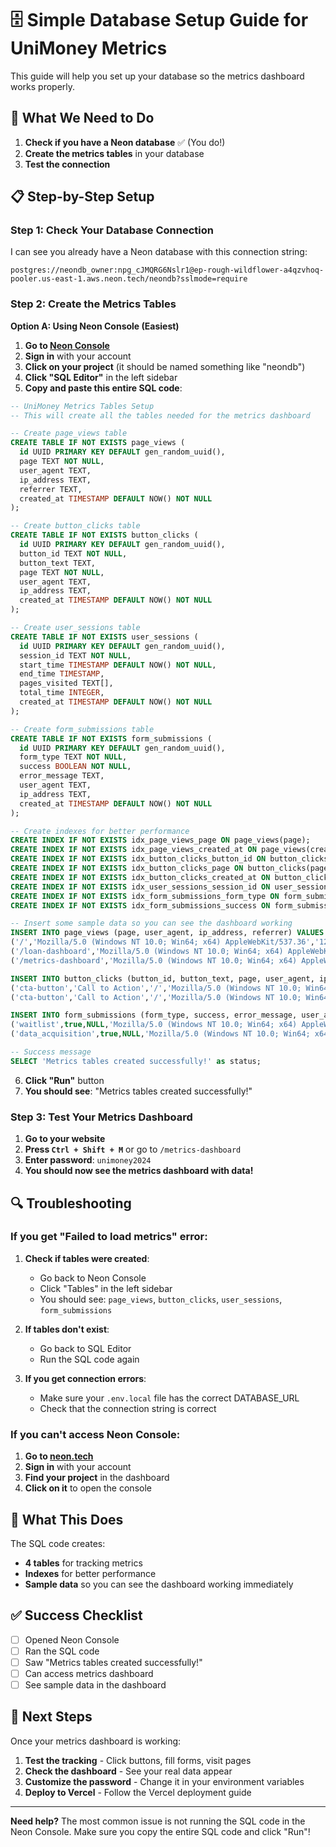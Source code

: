 # 🗄️ Simple Database Setup Guide for UniMoney Metrics

This guide will help you set up your database so the metrics dashboard works properly.

## 🎯 What We Need to Do

1. **Check if you have a Neon database** ✅ (You do!)
2. **Create the metrics tables** in your database
3. **Test the connection**

## 📋 Step-by-Step Setup

### Step 1: Check Your Database Connection

I can see you already have a Neon database with this connection string:
```
postgres://neondb_owner:npg_cJMQRG6Nslr1@ep-rough-wildflower-a4qzvhoq-pooler.us-east-1.aws.neon.tech/neondb?sslmode=require
```

### Step 2: Create the Metrics Tables

**Option A: Using Neon Console (Easiest)**

1. **Go to [Neon Console](https://console.neon.tech)**
2. **Sign in** with your account
3. **Click on your project** (it should be named something like "neondb")
4. **Click "SQL Editor"** in the left sidebar
5. **Copy and paste this entire SQL code**:

```sql
-- UniMoney Metrics Tables Setup
-- This will create all the tables needed for the metrics dashboard

-- Create page_views table
CREATE TABLE IF NOT EXISTS page_views (
  id UUID PRIMARY KEY DEFAULT gen_random_uuid(),
  page TEXT NOT NULL,
  user_agent TEXT,
  ip_address TEXT,
  referrer TEXT,
  created_at TIMESTAMP DEFAULT NOW() NOT NULL
);

-- Create button_clicks table
CREATE TABLE IF NOT EXISTS button_clicks (
  id UUID PRIMARY KEY DEFAULT gen_random_uuid(),
  button_id TEXT NOT NULL,
  button_text TEXT,
  page TEXT NOT NULL,
  user_agent TEXT,
  ip_address TEXT,
  created_at TIMESTAMP DEFAULT NOW() NOT NULL
);

-- Create user_sessions table
CREATE TABLE IF NOT EXISTS user_sessions (
  id UUID PRIMARY KEY DEFAULT gen_random_uuid(),
  session_id TEXT NOT NULL,
  start_time TIMESTAMP DEFAULT NOW() NOT NULL,
  end_time TIMESTAMP,
  pages_visited TEXT[],
  total_time INTEGER,
  created_at TIMESTAMP DEFAULT NOW() NOT NULL
);

-- Create form_submissions table
CREATE TABLE IF NOT EXISTS form_submissions (
  id UUID PRIMARY KEY DEFAULT gen_random_uuid(),
  form_type TEXT NOT NULL,
  success BOOLEAN NOT NULL,
  error_message TEXT,
  user_agent TEXT,
  ip_address TEXT,
  created_at TIMESTAMP DEFAULT NOW() NOT NULL
);

-- Create indexes for better performance
CREATE INDEX IF NOT EXISTS idx_page_views_page ON page_views(page);
CREATE INDEX IF NOT EXISTS idx_page_views_created_at ON page_views(created_at);
CREATE INDEX IF NOT EXISTS idx_button_clicks_button_id ON button_clicks(button_id);
CREATE INDEX IF NOT EXISTS idx_button_clicks_page ON button_clicks(page);
CREATE INDEX IF NOT EXISTS idx_button_clicks_created_at ON button_clicks(created_at);
CREATE INDEX IF NOT EXISTS idx_user_sessions_session_id ON user_sessions(session_id);
CREATE INDEX IF NOT EXISTS idx_form_submissions_form_type ON form_submissions(form_type);
CREATE INDEX IF NOT EXISTS idx_form_submissions_success ON form_submissions(success);

-- Insert some sample data so you can see the dashboard working
INSERT INTO page_views (page, user_agent, ip_address, referrer) VALUES 
('/','Mozilla/5.0 (Windows NT 10.0; Win64; x64) AppleWebKit/537.36','127.0.0.1',NULL),
('/loan-dashboard','Mozilla/5.0 (Windows NT 10.0; Win64; x64) AppleWebKit/537.36','127.0.0.1','/'),
('/metrics-dashboard','Mozilla/5.0 (Windows NT 10.0; Win64; x64) AppleWebKit/537.36','127.0.0.1',NULL);

INSERT INTO button_clicks (button_id, button_text, page, user_agent, ip_address) VALUES 
('cta-button','Call to Action','/','Mozilla/5.0 (Windows NT 10.0; Win64; x64) AppleWebKit/537.36','127.0.0.1'),
('cta-button','Call to Action','/','Mozilla/5.0 (Windows NT 10.0; Win64; x64) AppleWebKit/537.36','127.0.0.1');

INSERT INTO form_submissions (form_type, success, error_message, user_agent, ip_address) VALUES 
('waitlist',true,NULL,'Mozilla/5.0 (Windows NT 10.0; Win64; x64) AppleWebKit/537.36','127.0.0.1'),
('data_acquisition',true,NULL,'Mozilla/5.0 (Windows NT 10.0; Win64; x64) AppleWebKit/537.36','127.0.0.1');

-- Success message
SELECT 'Metrics tables created successfully!' as status;
```

6. **Click "Run"** button
7. **You should see**: "Metrics tables created successfully!"

### Step 3: Test Your Metrics Dashboard

1. **Go to your website**
2. **Press `Ctrl + Shift + M`** or go to `/metrics-dashboard`
3. **Enter password**: `unimoney2024`
4. **You should now see the metrics dashboard with data!**

## 🔍 Troubleshooting

### If you get "Failed to load metrics" error:

1. **Check if tables were created**:
   - Go back to Neon Console
   - Click "Tables" in the left sidebar
   - You should see: `page_views`, `button_clicks`, `user_sessions`, `form_submissions`

2. **If tables don't exist**:
   - Go back to SQL Editor
   - Run the SQL code again

3. **If you get connection errors**:
   - Make sure your `.env.local` file has the correct DATABASE_URL
   - Check that the connection string is correct

### If you can't access Neon Console:

1. **Go to [neon.tech](https://neon.tech)**
2. **Sign in** with your account
3. **Find your project** in the dashboard
4. **Click on it** to open the console

## 🎯 What This Does

The SQL code creates:
- **4 tables** for tracking metrics
- **Indexes** for better performance
- **Sample data** so you can see the dashboard working immediately

## ✅ Success Checklist

- [ ] Opened Neon Console
- [ ] Ran the SQL code
- [ ] Saw "Metrics tables created successfully!"
- [ ] Can access metrics dashboard
- [ ] See sample data in the dashboard

## 🚀 Next Steps

Once your metrics dashboard is working:

1. **Test the tracking** - Click buttons, fill forms, visit pages
2. **Check the dashboard** - See your real data appear
3. **Customize the password** - Change it in your environment variables
4. **Deploy to Vercel** - Follow the Vercel deployment guide

---

**Need help?** The most common issue is not running the SQL code in the Neon Console. Make sure you copy the entire SQL code and click "Run"! 